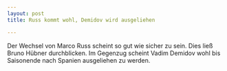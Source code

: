 ```yaml
---
layout: post
title: Russ kommt wohl, Demidov wird ausgeliehen

---
```


Der Wechsel von Marco Russ scheint so gut wie sicher zu sein. Dies ließ Bruno Hübner durchblicken. Im Gegenzug scheint Vadim Demidov wohl bis Saisonende nach Spanien ausgeliehen zu werden. 


